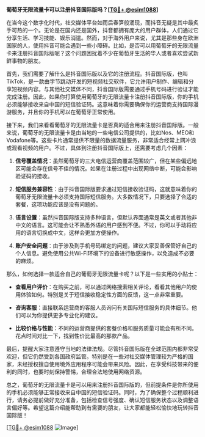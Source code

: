 **葡萄牙无限流量卡可以注册抖音国际版吗？[[TG💪+ @esim1088](https://t.me/s/esim1088)]**

在当今这个数字化时代，社交媒体平台如雨后春笋般涌现，而抖音无疑是其中最炙手可热的一个。无论是在国内还是国外，抖音都拥有庞大的用户群体，人们通过它分享生活、学习技能、娱乐消遣。然而，对于海外用户来说，尤其是那些身在欧洲国家的人，使用抖音可能会遇到一些小障碍。比如，是否可以用葡萄牙的无限流量卡来注册抖音国际版呢？这个问题困扰着不少在葡萄牙生活的华人或者喜欢尝试新鲜事物的朋友。

首先，我们需要了解什么是抖音国际版以及它的注册流程。抖音国际版，也叫TikTok，是一款由字节跳动开发的短视频社交软件，它允许用户制作、编辑和分享短视频内容。与其他社交媒体不同，抖音国际版需要通过手机号码进行验证才能完成注册。因此，如果你打算使用葡萄牙的无限流量卡注册抖音国际版，你的手机必须能够接收来自中国的短信验证码。这意味着你需要确保你的运营商支持国际漫游服务，并且你的手机可以在葡萄牙正常使用。

接下来，我们来看看葡萄牙的无限流量卡是否真的适合用来注册抖音国际版。一般来说，葡萄牙的无限流量卡是由当地的一些电信公司提供的，比如Nos、MEO和Vodafone等。这些卡片通常提供不限量的数据流量服务，非常适合经常上网冲浪或观看视频的用户。不过，具体到注册抖音国际版上，还需要考虑几个因素：

1. **信号覆盖情况**：虽然葡萄牙的三大电信运营商覆盖范围较广，但在某些偏远地区可能会存在信号不佳的情况。如果在注册过程中出现网络中断，可能会影响验证码的接收。
   
2. **短信服务兼容性**：由于抖音国际版要求通过短信接收验证码，这就意味着你的葡萄牙无限流量卡必须支持国际短信服务。大多数情况下，只要选择了合适的套餐，这项功能应该是没有问题的。

3. **语言设置**：虽然抖音国际版支持多种语言，但默认界面通常是英文或者其他非中文的语言。这可能会让不熟悉外语的用户感到不便。不过，你可以手动将应用的语言切换成中文，这样会更加方便操作。

4. **账户安全问题**：由于涉及到手机号码绑定的问题，建议大家妥善保管好自己的个人信息。避免使用公共Wi-Fi环境下的设备进行敏感操作，以免造成不必要的麻烦。

那么，如何选择一款适合自己的葡萄牙无限流量卡呢？以下是一些实用的小贴士：

- **查看用户评价**：在购买之前，可以通过网络搜索相关评论，看看其他用户的使用体验如何。特别是关于短信接收稳定性方面的反馈，这一点非常重要。
  
- **咨询客服**：直接联系运营商的客服人员询问有关国际短信服务的具体细节。他们可以为你提供更多专业化的建议。

- **比较价格与性能**：不同的运营商提供的套餐价格和服务质量可能会有所不同。花点时间对比一下，找到性价比最高的那款产品。

最后，提醒大家注意遵守当地的法律法规。尽管抖音国际版在全球范围内都非常受欢迎，但它仍然受到各国政府监管。特别是在一些对社交媒体管理较为严格的国家，未经授权擅自使用境外应用程序可能会带来风险。因此，在享受科技带来的便利的同时，也要时刻保持警惕，合理合法地使用网络资源。

总之，葡萄牙的无限流量卡是可以用来注册抖音国际版的，但前提条件是你所使用的手机必须能够正常接收来自中国的短信验证码。同时，为了确保整个过程顺利进行，请务必提前做好充分准备，包括检查信号强度、确认短信服务状态以及调整语言偏好等。希望这篇介绍能帮助到有需要的朋友，让大家都能轻松愉快地玩转抖音国际版！ 

[[TG💪+ @esim1088](https://t.me/s/esim1088) ![Image](https://i.postimg.cc/4NQfJmqS/Snipaste-2025-05-13-00-14-12.png)]